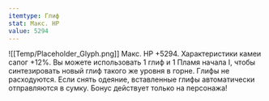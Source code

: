 ```yaml
---
itemtype: Глиф
stat: Макс. HP 
value: 5294
---
```

![[Temp/Placeholder_Glyph.png]]
Макс. HP +5294. Характеристики камеи сапог +12%. Вы можете использовать 1 глиф и 1 Пламя начала I, чтобы синтезировать новый глиф такого же уровня в горне. Глифы не расходуются. Если снять одеяние, вставленные глифы автоматически отправляются в сумку. Бонус действует только на персонажа!

